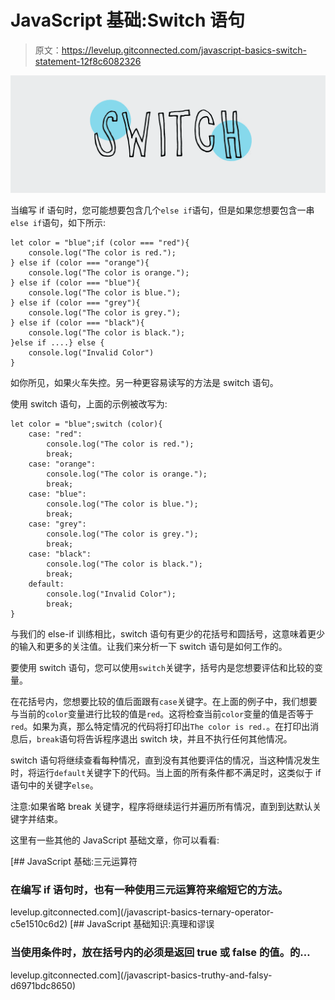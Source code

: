 # JavaScript 基础:Switch 语句

> 原文：<https://levelup.gitconnected.com/javascript-basics-switch-statement-12f8c6082326>

![](img/bfccbf0110a4a638ae3c91a7eda1e961.png)

当编写 if 语句时，您可能想要包含几个`else if`语句，但是如果您想要包含一串`else if`语句，如下所示:

```
let color = "blue";if (color === "red"){
    console.log("The color is red.");
} else if (color === "orange"){
    console.log("The color is orange.");
} else if (color === "blue"){
    console.log("The color is blue.");
} else if (color === "grey"){
    console.log("The color is grey.");
} else if (color === "black"){
    console.log("The color is black.");
}else if ....} else {
    console.log("Invalid Color")
}
```

如你所见，如果火车失控。另一种更容易读写的方法是 switch 语句。

使用 switch 语句，上面的示例被改写为:

```
let color = "blue";switch (color){
    case: "red":
        console.log("The color is red.");
        break;
    case: "orange":
        console.log("The color is orange.");
        break;
    case: "blue":
        console.log("The color is blue.");
        break;
    case: "grey":
        console.log("The color is grey.");
        break;
    case: "black":
        console.log("The color is black.");
        break;
    default:
        console.log("Invalid Color");
        break;
}
```

与我们的 else-if 训练相比，switch 语句有更少的花括号和圆括号，这意味着更少的输入和更多的关注值。让我们来分析一下 switch 语句是如何工作的。

要使用 switch 语句，您可以使用`switch`关键字，括号内是您想要评估和比较的变量。

在花括号内，您想要比较的值后面跟有`case`关键字。在上面的例子中，我们想要与当前的`color`变量进行比较的值是`red`。这将检查当前`color`变量的值是否等于`red`。如果为真，那么特定情况的代码将打印出`The color is red.`。在打印出消息后，`break`语句将告诉程序退出 switch 块，并且不执行任何其他情况。

switch 语句将继续查看每种情况，直到没有其他要评估的情况，当这种情况发生时，将运行`default`关键字下的代码。当上面的所有条件都不满足时，这类似于 if 语句中的关键字`else`。

注意:如果省略 break 关键字，程序将继续运行并遍历所有情况，直到到达默认关键字并结束。

这里有一些其他的 JavaScript 基础文章，你可以看看:

[](/javascript-basics-ternary-operator-c5e1510c6d2) [## JavaScript 基础:三元运算符

### 在编写 if 语句时，也有一种使用三元运算符来缩短它的方法。

levelup.gitconnected.com](/javascript-basics-ternary-operator-c5e1510c6d2) [](/javascript-basics-truthy-and-falsy-d6971bdc8650) [## JavaScript 基础知识:真理和谬误

### 当使用条件时，放在括号内的必须是返回 true 或 false 的值。的…

levelup.gitconnected.com](/javascript-basics-truthy-and-falsy-d6971bdc8650)